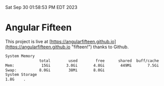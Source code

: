 Sat Sep 30 01:58:53 PM EDT 2023

# Angular Fifteen


This project is live at [https://angularfifteen.github.io](https://angularfifteen.github.io "fifteen!") thanks to Github.

```bash
System Memory
               total        used        free      shared  buff/cache   available
Mem:            15Gi       3.0Gi       4.8Gi       449Mi       7.5Gi        11Gi
Swap:          8.0Gi        38Mi       8.0Gi
System Storage
1.8G	.
```
